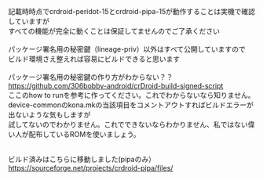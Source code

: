 記載時時点でcrdroid-peridot-15とcrdroid-pipa-15が動作することは実機で確認していますが<br>
すべての機能が完全に動くことは保証してませんのでご了承ください
<br><br>
パッケージ署名用の秘密鍵（lineage-priv）以外はすべて公開していますので<br>
ビルド環境さえ整えれば容易にビルドできると思います<br><br>
パッケージ署名用の秘密鍵の作り方がわからない？？<br>
https://github.com/306bobby-android/crDroid-build-signed-script <br>
ここのhow to runを参考に作ってください。これでわからないなら知りません。<br>
device-commonのkona.mkの当該項目をコメントアウトすればビルドエラーが出ないような気もしますが<br>
試してないのでわかりません。これでできないならわかりません、私ではない偉い人が配布しているROMを使いましょう。<br><br>


ビルド済みはこちらに移動しました(pipaのみ）<br>
https://sourceforge.net/projects/crdroid-pipa/files/
